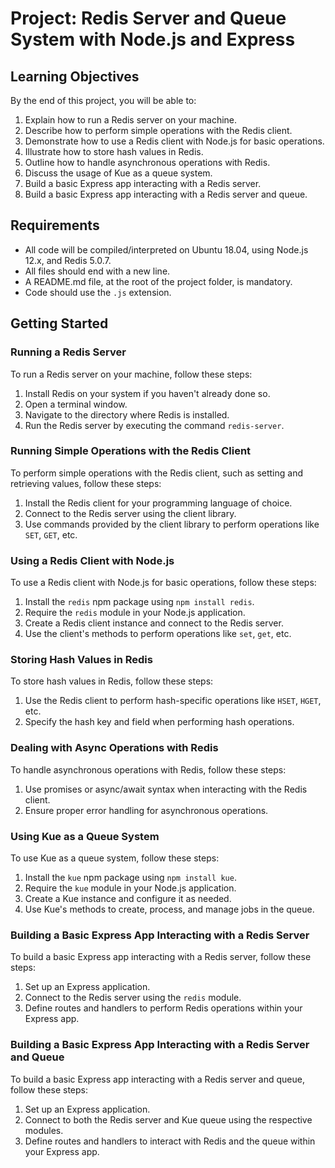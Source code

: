 # Project: Redis Server and Queue System with Node.js and Express

## Learning Objectives

By the end of this project, you will be able to:

1. Explain how to run a Redis server on your machine.
2. Describe how to perform simple operations with the Redis client.
3. Demonstrate how to use a Redis client with Node.js for basic operations.
4. Illustrate how to store hash values in Redis.
5. Outline how to handle asynchronous operations with Redis.
6. Discuss the usage of Kue as a queue system.
7. Build a basic Express app interacting with a Redis server.
8. Build a basic Express app interacting with a Redis server and queue.

## Requirements

- All code will be compiled/interpreted on Ubuntu 18.04, using Node.js 12.x, and Redis 5.0.7.
- All files should end with a new line.
- A README.md file, at the root of the project folder, is mandatory.
- Code should use the `.js` extension.

## Getting Started

### Running a Redis Server

To run a Redis server on your machine, follow these steps:

1. Install Redis on your system if you haven't already done so.
2. Open a terminal window.
3. Navigate to the directory where Redis is installed.
4. Run the Redis server by executing the command `redis-server`.

### Running Simple Operations with the Redis Client

To perform simple operations with the Redis client, such as setting and retrieving values, follow these steps:

1. Install the Redis client for your programming language of choice.
2. Connect to the Redis server using the client library.
3. Use commands provided by the client library to perform operations like `SET`, `GET`, etc.

### Using a Redis Client with Node.js

To use a Redis client with Node.js for basic operations, follow these steps:

1. Install the `redis` npm package using `npm install redis`.
2. Require the `redis` module in your Node.js application.
3. Create a Redis client instance and connect to the Redis server.
4. Use the client's methods to perform operations like `set`, `get`, etc.

### Storing Hash Values in Redis

To store hash values in Redis, follow these steps:

1. Use the Redis client to perform hash-specific operations like `HSET`, `HGET`, etc.
2. Specify the hash key and field when performing hash operations.

### Dealing with Async Operations with Redis

To handle asynchronous operations with Redis, follow these steps:

1. Use promises or async/await syntax when interacting with the Redis client.
2. Ensure proper error handling for asynchronous operations.

### Using Kue as a Queue System

To use Kue as a queue system, follow these steps:

1. Install the `kue` npm package using `npm install kue`.
2. Require the `kue` module in your Node.js application.
3. Create a Kue instance and configure it as needed.
4. Use Kue's methods to create, process, and manage jobs in the queue.

### Building a Basic Express App Interacting with a Redis Server

To build a basic Express app interacting with a Redis server, follow these steps:

1. Set up an Express application.
2. Connect to the Redis server using the `redis` module.
3. Define routes and handlers to perform Redis operations within your Express app.

### Building a Basic Express App Interacting with a Redis Server and Queue

To build a basic Express app interacting with a Redis server and queue, follow these steps:

1. Set up an Express application.
2. Connect to both the Redis server and Kue queue using the respective modules.
3. Define routes and handlers to interact with Redis and the queue within your Express app.
